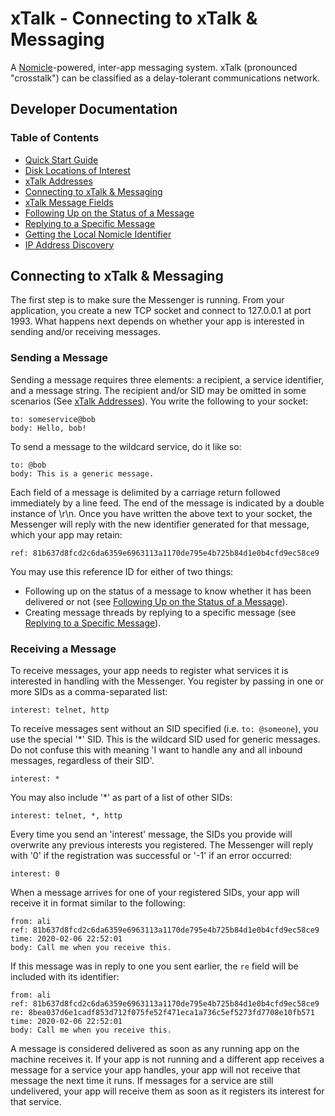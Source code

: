 # xTalk - Connecting to xTalk & Messaging

A [Nomicle](https://github.com/alimahouk/nomicle)-powered, inter-app messaging system. xTalk (pronounced "crosstalk") can be classified as a delay-tolerant communications network.

## Developer Documentation

### Table of Contents

- [Quick Start Guide](qsg.md)
- [Disk Locations of Interest](disklocations.md)
- [xTalk Addresses](addressing.md)
- [Connecting to xTalk & Messaging](#connecting-to-xtalk--messaging)
- [xTalk Message Fields](fields.md)
- [Following Up on the Status of a Message](followup.md)
- [Replying to a Specific Message](replying.md)
- [Getting the Local Nomicle Identifier](localidentifier.md)
- [IP Address Discovery](ipdiscovery.md)

## Connecting to xTalk & Messaging

The first step is to make sure the Messenger is running. From your application, you create a new TCP socket and connect to 127.0.0.1 at port 1993. What happens next depends on whether your app is interested in sending and/or receiving messages.

### Sending a Message

Sending a message requires three elements: a recipient, a service identifier, and a message string. The recipient and/or SID may be omitted in some scenarios (See [xTalk Addresses](addressing.md)). You write the following to your socket:

```
to: someservice@bob
body: Hello, bob!
```

To send a message to the wildcard service, do it like so:

```
to: @bob
body: This is a generic message.
```

Each field of a message is delimited by a carriage return followed immediately by a line feed. The end of the message is indicated by a double instance of \r\n. Once you have written the above text to your socket, the Messenger will reply with the new identifier generated for that message, which your app may retain:

```
ref: 81b637d8fcd2c6da6359e6963113a1170de795e4b725b84d1e0b4cfd9ec58ce9
```

You may use this reference ID for either of two things:

- Following up on the status of a message to know whether it has been delivered or not (see [Following Up on the Status of a Message](followup.md)).
- Creating message threads by replying to a specific message (see [Replying to a Specific Message](replying.md)).

### Receiving a Message

To receive messages, your app needs to register what services it is interested in handling with the Messenger. You register by passing in one or more SIDs as a comma-separated list:

```
interest: telnet, http
```

To receive messages sent without an SID specified (i.e. `to: @someone`), you use the special '*' SID. This is the wildcard SID used for generic messages. Do not confuse this with meaning 'I want to handle any and all inbound messages, regardless of their SID'.

```
interest: *
```

You may also include '*' as part of a list of other SIDs:

```
interest: telnet, *, http
```

Every time you send an 'interest' message, the SIDs you provide will overwrite any previous interests you registered. The Messenger will reply with '0' if the registration was successful or '-1' if an error occurred:

```
interest: 0
```

When a message arrives for one of your registered SIDs, your app will receive it in format similar to the following:

```
from: ali
ref: 81b637d8fcd2c6da6359e6963113a1170de795e4b725b84d1e0b4cfd9ec58ce9
time: 2020-02-06 22:52:01
body: Call me when you receive this.
```

If this message was in reply to one you sent earlier, the `re` field will be included with its identifier:

```
from: ali
ref: 81b637d8fcd2c6da6359e6963113a1170de795e4b725b84d1e0b4cfd9ec58ce9
re: 8bea037d6e1cadf853d712f075fe52f471eca1a736c5ef5273fd7708e10fb571
time: 2020-02-06 22:52:01
body: Call me when you receive this.
```

A message is considered delivered as soon as any running app on the machine receives it. If your app is not running and a different app receives a message for a service your app handles, your app will not receive that message the next time it runs. If messages for a service are still undelivered, your app will receive them as soon as it registers its interest for that service.
